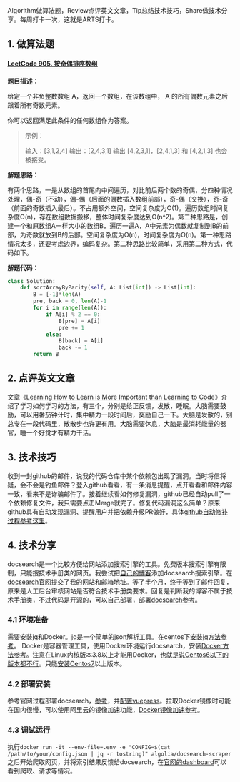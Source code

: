 Algorithm做算法题，Review点评英文文章，Tip总结技术技巧，Share做技术分享。每周打卡一次，这就是ARTS打卡。

## 1. 做算法题

#### [LeetCode 905. 按奇偶排序数组](https://leetcode-cn.com/problems/sort-array-by-parity/)

**题目描述：**

给定一个非负整数数组 A，返回一个数组，在该数组中， A 的所有偶数元素之后跟着所有奇数元素。

你可以返回满足此条件的任何数组作为答案。

> 示例：
>
> 输入：[3,1,2,4]
> 输出：[2,4,3,1]
> 输出 [4,2,3,1]，[2,4,1,3] 和 [4,2,1,3] 也会被接受。

**解题思路：**

有两个思路，一是从数组的首尾向中间遍历，对比前后两个数的奇偶，分四种情况处理，偶-奇（不动），偶-偶（后面的偶数插入数组前部），奇-偶（交换），奇-奇（前面的奇数插入最后）。不占用额外空间，空间复杂度为O(1)。遍历数组时间复杂度O(n)，存在数组数据搬移，整体时间复杂度达到O(n^2)。第二种思路是，创建一个和原数组A一样大小的数组B，遍历一遍A，A中元素为偶数就复制到B的前部，为奇数就放到B的后部。空间复杂度为O(n)，时间复杂度为O(n)。第一种思路情况太多，还要考虑边界，编码复杂。第二种思路比较简单，采用第二种方式，代码如下。

**解题代码：**

```python
class Solution:
    def sortArrayByParity(self, A: List[int]) -> List[int]:
        B = [-1]*len(A)
        pre, back = 0, len(A)-1
        for i in range(len(A)):
            if A[i] % 2 == 0:
                B[pre] = A[i]
                pre += 1
            else:
                B[back] = A[i]
                back -= 1
        return B
```

## 2. 点评英文文章

文章《[Learning How to Learn is More Important than Learning to Code](https://hackernoon.com/learning-how-to-learn-is-more-important-than-learning-to-code-gy9c3u5c)》介绍了学习如何学习的方法，有三个，分别是给正反馈，发散，睡眠。大脑需要鼓励，可以用番茄钟计时，集中精力一段时间后，奖励自己一下。大脑是发散的，别总专在一段代码里，散散步也许更有用。大脑需要休息，大脑是最消耗能量的器官，睡一个好觉才有精力干活。

## 3. 技术技巧

收到一封github的邮件，说我的代码仓库中某个依赖包出现了漏洞。当时将信将疑，会不会是钓鱼邮件？登入github看看，有一条消息提醒，点开看看和邮件内容一致，看来不是诈骗邮件了。接着继续看如何修复漏洞，github已经自动pull了一个依赖修复文件，我只需要点击Merge就完了。修复代码漏洞这么简单？原来github具有自动发现漏洞、提醒用户并把依赖升级PR做好，具体[github自动修补过程参考这里](https://blog.csdn.net/cpongo3/article/details/89027707)。

## 4. 技术分享

docsearch是一个比较方便给网站添加搜索引擎的工具。免费版本搜索引擎有限制，只能搜技术手册类的网页。我尝试把[自己的博客](https://my-blog.yestolife.vercel.app/)添加docsearch搜索引擎。在[docsearch官网](https://docsearch.algolia.com/docs/apply)提交了我的网站和邮箱地址。等了半个月，终于等到了邮件回复，原来是人工后台审核网站是否符合技术手册类要求。回复是判断我的博客不属于技术手册类，不过代码是开源的，可以自己部署，部署[docsearch参考](https://docsearch.algolia.com/docs/run-your-own)。
### 4.1 环境准备
需要安装jq和Docker。jq是一个简单的json解析工具。在centos下[安装jq方法参考](https://blog.csdn.net/markximo/article/details/80449626)。
Docker是容器管理工具，使用Docker环境运行docsearch，安装[Docker方法参考](https://www.runoob.com/docker/centos-docker-install.html)。注意在Linux内核版本3.8以上才能用Docker，也就是说[Centos6以下的版本都不行](https://www.linuxidc.com/Linux/2018-02/150834.htm)。只能[安装Centos7](https://www.jianshu.com/p/a63f47e096e8)以上版本。
### 4.2 部署安装
参考官网过程部署docsearch，[参考](https://docsearch.algolia.com/docs/run-your-own)，并[配置vuepress](https://www.echoxu.cn/vuepress/#%E4%BD%BF%E7%94%A8-algolia-%E6%90%9C%E7%B4%A2)。拉取Docker镜像时可能在国内很慢，可以使用阿里云的镜像加速功能，[Docker镜像加速参考](https://developer.aliyun.com/article/29941)。
### 4.3 调试运行

执行`docker run -it --env-file=.env -e "CONFIG=$(cat /path/to/your/config.json | jq -r tostring)" algolia/docsearch-scraper`之后开始爬取网页，并将索引结果反馈给docsearch，在[官网的dashboard](https://www.algolia.com/)可以看到爬取、请求等情况。
